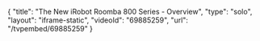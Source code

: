 {
    "title": "The New iRobot Roomba 800 Series - Overview",
    "type": "solo",
    "layout": "iframe-static",
    "videoId": "69885259",
    "url": "\/tvpembed\/69885259"
}
